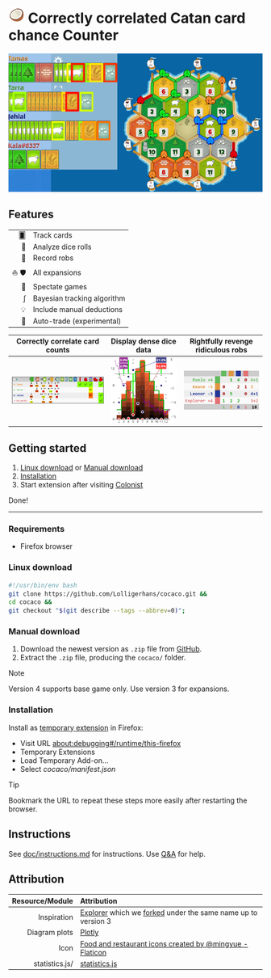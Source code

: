 <!-- Lists and tables are longer -->
<!-- markdownlint-disable line-length -->

# ![Icon](assets/coconut_32.png?raw=true) Correctly correlated Catan card chance Counter

![Screenshot](assets/screenshots/game.png)

## Features

|       |                               |
|------:|:------------------------------|
| 🂠     | Track cards                   |
| 🎲    | Analyze dice rolls            |
| 🥷    | Record robs                   |
| ⛵ 🛡 | All expansions                |
| 👀    | Spectate games                |
| ∫     | Bayesian tracking algorithm   |
| 💡    | Include manual deductions     |
| 🤝    | Auto-trade (experimental)     |

| Correctly correlate card counts | Display dense dice data | Rightfully revenge ridiculous robs |
| :-: | :-: | :-: |
| ![resource table](assets/screenshots/table.png) | ![rolls plot](assets/rolls.png?raw=true) | ![robs table](assets/robs.png?raw=true) |

## Getting started

1. [Linux download](#linux-download) or [Manual download](#manual-download)
2. [Installation](#installation)
3. Start extension after visiting [Colonist][Colonist]

Done!

---

### Requirements

- Firefox browser

### Linux download

```bash
#!/usr/bin/env bash
git clone https://github.com/Lolligerhans/cocaco.git &&
cd cocaco &&
git checkout "$(git describe --tags --abbrev=0)";
```

### Manual download

1. Download the newest version as `.zip` file from
[GitHub](https://github.com/Lolligerhans/cocaco/tags).
1. Extract the `.zip` file, producing the `cocaco/` folder.

> [!NOTE]
> Version 4 supports base game only. Use version 3 for expansions.

### Installation

Install as [temporary extension](https://extensionworkshop.com/documentation/develop/temporary-installation-in-firefox/ "Tutorial") in Firefox:

- Visit URL [about:debugging#/runtime/this-firefox](about:debugging#/runtime/this-firefox)
- Temporary Extensions
- Load Temporary Add-on...
- Select _cocaco/manifest.json_

<!--Chrome worked in the Game Log version, but socket is FF only.-->
<!-- - [Chrome](https://www.cnet.com/tech/services-and-software/how-to-install-chrome-extensions-manually/ "Tutorial") -->
<!--   - Visit URL [chrome://extensions/](chrome://extensions/) -->
<!--   - Enable developer mode -->
<!--   - Load unpacked -->
<!--   - Select the 'cocaco/' directory. (The inner one if there are two.) -->

> [!TIP]
> Bookmark the URL to repeat these steps more easily after restarting the
> browser.

<!-- > Firefox does not allow permanent installation of local extensions -->
<!-- > (developer versions may allow it). -->

## Instructions

See [doc/instructions.md](doc/instructions.md) for instructions. Use
[Q&A](https://github.com/Lolligerhans/cocaco/discussions/categories/q-a?discussions_q=)
for help.

## Attribution

<!-- <a href="https://www.flaticon.com/free-icons/food-and-restaurant" title="food and restaurant icons"> Food and restaurant icons created by @mingyue - Flaticon</a>  -->
| Resource/Module | Attribution |
| -: | :- |
| Inspiration | [Explorer][Explorer] which we [forked][Original] under the same name up to version 3 |
| Diagram plots | [Plotly][Plotly] |
| Icon | [Food and restaurant icons created by @mingyue - Flaticon](https://www.flaticon.com/free-icons/food-and-restaurant "food and restaurant icons") |
| statistics.js/ | [statistics.js](https://thisancog.github.io/statistics.js/index.html "Documentation") |

<!--
 !  ╭─────────────────────────────────────────────────────────────────────────╮
 !  │ Link collection                                                         │
 !  ╰─────────────────────────────────────────────────────────────────────────╯
-->

[Colonist]: https://colonist.io/ "Colonist homepage"
[Explorer]: https://github.com/glasperfan/explorer "Explorer repository"
[Original]: https://github.com/Lolligerhans/explorer "Old fork"
[Plotly]: https://plotly.com/javascript/ "Plotly homepage"
